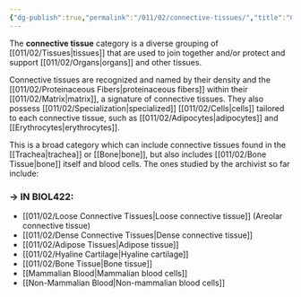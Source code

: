 ```yaml
---
{"dg-publish":true,"permalink":"/011/02/connective-tissues/","title":"Connective Tissues","tags":["BIOL422"],"noteIcon":"1","created":"2024-09-26T13:45:04.078-07:00","updated":"2024-10-03T23:23:42.562-07:00"}
---
```


The **connective tissue** category is a diverse grouping of [[011/02/Tissues\|tissues]] that are used to join together and/or protect and support [[011/02/Organs\|organs]] and other tissues.

Connective tissues are recognized and named by their density and the [[011/02/Proteinaceous Fibers\|proteinaceous fibers]] within their [[011/02/Matrix\|matrix]], a signature of connective tissues. They also possess [[011/02/Specialization\|specialized]] [[011/02/Cells\|cells]] tailored to each connective tissue, such as [[011/02/Adipocytes\|adipocytes]] and [[Erythrocytes\|erythrocytes]].

This is a broad category which can include connective tissues found in the [[Trachea\|trachea]] or [[Bone\|bone]], but also includes [[011/02/Bone Tissue\|bone]] itself and blood cells. The ones studied by the archivist so far include:
### → IN BIOL422:
- [[011/02/Loose Connective Tissues\|Loose connective tissue]] (Areolar connective tissue)
- [[011/02/Dense Connective Tissues\|Dense connective tissue]]
- [[011/02/Adipose Tissues\|Adipose tissue]]
- [[011/02/Hyaline Cartilage\|Hyaline cartilage]]
- [[011/02/Bone Tissue\|Bone tissue]]
- [[Mammalian Blood\|Mammalian blood cells]]
- [[Non-Mammalian Blood\|Non-mammalian blood cells]]